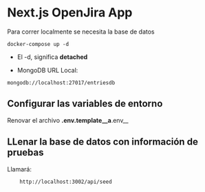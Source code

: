 # Next.js OpenJira App
Para correr localmente se necesita la base de datos
```
docker-compose up -d
```

* El -d, significa __detached__

* MongoDB URL Local:
```
mongodb://localhost:27017/entriesdb
```

## Configurar las variables de entorno
Renovar el archivo __.env.template__a__.env__

## LLenar la base de datos con información de pruebas

Llamará: 
```
    http://localhost:3002/api/seed
```
